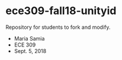 # ece309-fall18-unityid
Repository for students to fork and modify.
* Maria Samia 
* ECE 309 
* Sept. 5, 2018
